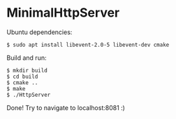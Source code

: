 # MinimalHttpServer

Ubuntu dependencies:

~~~
$ sudo apt install libevent-2.0-5 libevent-dev cmake
~~~

Build and run:

~~~
$ mkdir build
$ cd build
$ cmake ..
$ make
$ ./HttpServer
~~~

Done! Try to navigate to localhost:8081 :)
